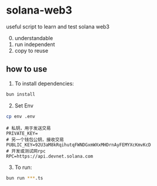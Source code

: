 # solana-web3

useful script to learn and test solana web3

0. understandable
1. run independent
2. copy to reuse


## how to use
1. To install dependencies:

```bash
bun install
```

2. Set Env
```bash
cp env .env
```


```
# 私钥，用于发送交易
PRIVATE_KEY=
# 另一个钱包公钥，接收交易
PUBLIC_KEY=92U3aM8kRqihutqFWNDGxmWXxMHDrnAyFEMYXcKmvKcD
# 开发或测试网rpc
RPC=https://api.devnet.solana.com
```

3. To run:

```bash
bun run ***.ts
```
